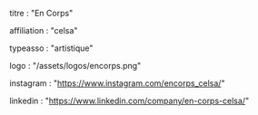 titre : "En Corps"

affiliation : "celsa"

typeasso : "artistique"

logo : "/assets/logos/encorps.png"

instagram : "https://www.instagram.com/encorps_celsa/"

linkedin : "https://www.linkedin.com/company/en-corps-celsa/"
